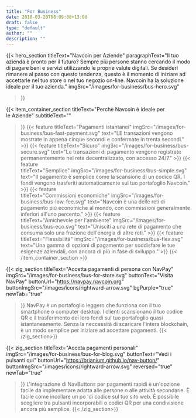 ```yaml
---
title: "For Business"
date: 2018-03-20T08:09:08+13:00
draft: false
type: "default"
author: ""
description: ""
---
```

{{< hero_section
titleText="Navcoin per Aziende"
paragraphText="Il tuo azienda è pronto per il futuro? Sempre più persone stanno cercando il modo di pagare beni e servizi utilizzando le proprie valute digitali. Se desideri rimanere al passo con questo tendenza, questo è il momento di iniziare ad accettarle nel tuo store o nel tuo negozio on-line. Navcoin ha la soluzione ideale per il tuo&nbsp;azienda."
imgSrc="/images/for-business/bus-hero.svg"
>}}

{{< item_container_section 
    titleText="Perchè Navcoin è ideale per le&nbsp;Aziende"
    subtitleText=""
>}}
    {{< feature 
        titleText="Pagamenti istantanei"
        imgSrc="/images/for-business/bus-fast-payment.svg"
        text="LE transazioni vengono mostrate in appena cinque secondi e confermate in trenta&nbsp;secondi."
    >}}
    {{< feature 
        titleText="Sicuro"
        imgSrc="/images/for-business/bus-secure.svg"
        text="Le transazioni di pagamento vengono registrate permanentemente nel rete decentralizzato, con accesso&nbsp;24/7."
    >}}
    {{< feature                 
        titleText="Semplice"
        imgSrc="/images/for-business/bus-simple.svg"
        text="Il pagamento è semplice come la scansione di un codice QR. I fondi vengono trasferiti automaticamente sul tuo portafoglio&nbsp;Navcoin."
    >}}
    {{< feature                 
        titleText="Commissioni economiche"
        imgSrc="/images/for-business/bus-low-fee.svg"
        text="Navcoin è una delle reti di pagamento più economiche al mondo, con commissioni generalmente inferiori all'uno&nbsp;percento."
    >}}
    {{< feature                 
        titleText="Amichevole per l'ambiente"
        imgSrc="/images/for-business/bus-eco.svg"
        text="Unisciti a una rete di pagamento che consuma solo una frazione dell'energia di altre&nbsp;reti."
    >}}
    {{< feature                 
        titleText="Flessibilità"
        imgSrc="/images/for-business/bus-flex.svg"
        text="Una gamma di opzioni di pagamento per soddisfare le tue esigenze aziendali, con ancora di più in fase di&nbsp;sviluppo."
    >}}
{{< /item_container_section >}}

{{< zig_section
  titleText="Accetta pagamenti di persona con NavPay"
  imgSrc="/images/for-business/bus-for-store.svg"
  buttonText="Visita NavPay"
  buttonUrl="https://navpay.navcoin.org"
  buttonImgSrc="/images/icons/rightward-arrow.svg"
  bgPurple="true"
  newTab="true"
>}}
NavPay è un portafoglio leggero che funziona con il tuo smartphone o computer desktop. I clienti scansionano il tuo codice QR e il trasferimento dei loro fondi sul tuo portafoglio quasi istantaneamente. Senza la neccessità di scaricare l'intera blockchain, è un modo semplice per iniziare ad accettare&nbsp;pagamenti.
{{< /zig_section>}}

{{< zig_section
  titleText="Acceta pagamenti personali"
  imgSrc="/images/for-business/bus-for-blog.svg"
  buttonText="Vedi i pulsanti qui"
  buttonUrl="https://brianium.github.io/nav-button/"
  buttonImgSrc="/images/icons/rightward-arrow.svg"
  reversed="true"
  newTab="true"
>}}
L'integrazione di NavButtons per pagamenti rapidi è un'opzione facile da implementare adatta alle persone o alle attività secondarie. È facile come incollare un po 'di codice sul tuo sito web. È possibile scegliere tra pulsanti incorporabili o codici QR per una condivisione ancora più&nbsp;semplice.
{{< /zig_section>}}
